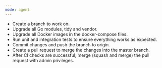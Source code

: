 ```yaml
---
mode: agent
---
```


- Create a branch to work on.
- Upgrade all Go modules, tidy and vendor.
- Upgrade all Docker images in the docker-compose files.
- Run unit and integration tests to ensure everything works as expected.
- Commit changes and push the branch to origin.
- Create a pull request to merge the changes into the master branch.
- After CI checks are successful, merge (squash and merge) the pull request with admin privileges.